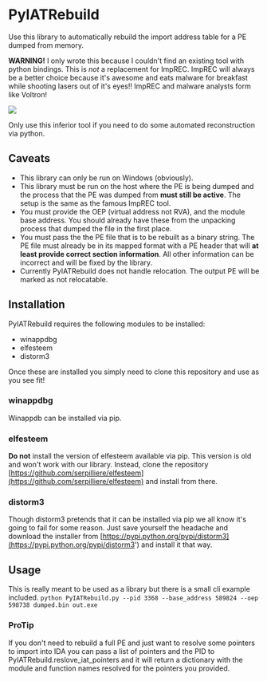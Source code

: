 # PyIATRebuild
Use this library to automatically rebuild the import address table for a PE dumped from memory. 

**WARNING!** I only wrote this because I couldn't find an existing tool with python bindings. 
This is _not_ a replacement for ImpREC. ImpREC will always be a better choice because it's awesome and eats malware for breakfast while shooting lasers out of it's eyes!! ImpREC and malware analysts form like Voltron! 

![](http://reactiongifs.me/wp-content/uploads/2013/12/Christmas-reindeer-transformer-santa-claus-warrior-psychedelic-reindeer.gif)

Only use this inferior tool if you need to do some automated reconstruction via python.

## Caveats 
* This library can only be run on Windows (obviously).
* This library must be run on the host where the PE is being dumped and the process that the PE was dumped from **must still be active**. The setup is the same as the famous ImpREC tool. 
* You must provide the OEP (virtual address not RVA), and the module base address. You should already have these from the unpacking process that dumped the file in the first place.
* You must pass the the PE file that is to be rebuilt as a binary string. The PE file must already be in its mapped format with a PE header that will **at least provide correct section information**. All other information can be incorrect and will be fixed by the library.
* Currently PyIATRebuild does not handle relocation. The output PE will be marked as not relocatable. 

## Installation 
PyIATRebuild requires the following modules to be installed:
* winappdbg
* elfesteem
* distorm3

Once these are installed you simply need to clone this repository and use as you see fit!

### winappdbg
Winappdb can be installed via pip.

### elfesteem
**Do not** install the version of elfesteem available via pip. This version is old and won't work with our library. Instead, clone the repository [https://github.com/serpilliere/elfesteem](https://github.com/serpilliere/elfesteem) and install from there.

### distorm3
Though distorm3 pretends that it can be installed via pip we all know it's going to fail for some reason. Just save yourself the headache and download the installer from [https://pypi.python.org/pypi/distorm3](https://pypi.python.org/pypi/distorm3') and install it that way.

## Usage
This is really meant to be used as a library but there is a small cli example included. 
`python PyIATRebuild.py --pid 3368 --base_address 589824 --oep 598738 dumped.bin out.exe`

### ProTip
If you don't need to rebuild a full PE and just want to resolve some pointers to import into IDA you can pass a list of pointers and the PID to PyIATRebuild.reslove_iat_pointers and it will return a dictionary with the module and function names resolved for the pointers you provided. 
